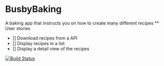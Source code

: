 # BusbyBaking
A baking app that instructs you on how to create many different recipes
** User stories
* [] Download recipes from a API
* [] Display recipes in a list
* [] Display a detail view of the recipes

[![Build Status](https://travis-ci.org/steve1rm/BusbyBaking.svg?branch=develop)](https://travis-ci.org/steve1rm/BusbyBaking)
